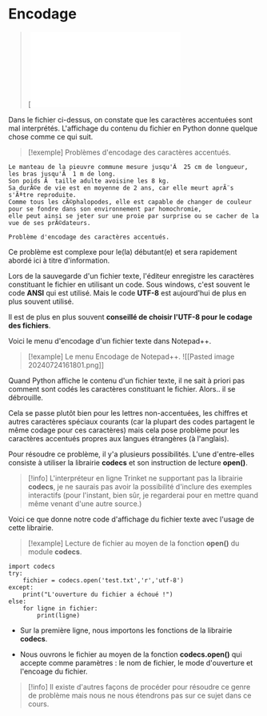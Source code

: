 # Encodage

>[![G04A7KODiwRXFJcN_dIFZa10snIbHOziB-test]( test.txt.md )

Dans le fichier ci-dessus, on constate que les caractères accentuées sont mal interprétés.
L'affichage du contenu du fichier en Python donne quelque chose comme ce qui suit.

>[!exemple] Problèmes d'encodage des caractères accentués.
```
Le manteau de la pieuvre commune mesure jusqu'Ã  25 cm de longueur, les bras jusqu'Ã  1 m de long.
Son poids Ã  taille adulte avoisine les 8 kg.
Sa durÃ©e de vie est en moyenne de 2 ans, car elle meurt aprÃ¨s s'Ãªtre reproduite.
Comme tous les cÃ©phalopodes, elle est capable de changer de couleur pour se fondre dans son environnement par homochromie,
elle peut ainsi se jeter sur une proie par surprise ou se cacher de la vue de ses prÃ©dateurs.

Problème d'encodage des caractères accentués.
```

Ce problème est complexe pour le(la) débutant(e) et sera rapidement abordé ici à titre d'information.

Lors de la sauvegarde d'un fichier texte, l'éditeur enregistre les caractères constituant le fichier en utilisant un code.
Sous windows, c'est souvent le code **ANSI** qui est utilisé.
Mais le code **UTF-8** est aujourd'hui de plus en plus souvent utilisé.

Il est de plus en plus souvent **conseillé de choisir l'UTF-8 pour le codage des fichiers**.


Voici le menu d'encodage d'un fichier texte dans Notepad++.

>[!example] Le menu Encodage de Notepad++.
>![[Pasted image 20240724161801.png]]

Quand Python affiche le contenu d'un fichier texte, il ne sait à priori pas comment sont codés les caractères constituant le fichier. Alors.. il se débrouille.

Cela se passe plutôt bien pour les lettres non-accentuées, les chiffres et autres caractères spéciaux courants (car la plupart des codes partagent le même codage pour ces caractères) mais cela pose problème pour les caractères accentués propres aux langues étrangères (à l'anglais).

Pour résoudre ce problème, il y'a plusieurs possibilités.
L'une d'entre-elles consiste à utiliser la librairie **codecs** et son instruction de lecture **open()**.

>[!info] L'interpréteur en ligne Trinket ne supportant pas la librairie **codecs**, je ne saurais pas avoir la possibilité d'inclure des exemples interactifs (pour l'instant, bien sûr, je regarderai pour en mettre quand même venant d'une autre source.)


Voici ce que donne notre code d'affichage du fichier texte avec l'usage de cette librairie.

>[!example] Lecture de fichier au moyen de la fonction **open()** du module **codecs**.
```
import codecs
try:
    fichier = codecs.open('test.txt','r','utf-8')
except:
    print("L'ouverture du fichier a échoué !")
else: 
    for ligne in fichier:
        print(ligne)
```

- Sur la première ligne, nous importons les fonctions de la librairie **codecs**.

- Nous ouvrons le fichier au moyen de la fonction **codecs.open()** qui accepte comme paramètres : le nom de fichier, le mode d'ouverture et l'encoage du fichier.


>[!info] Il existe d'autres façons de procéder pour résoudre ce genre de problème mais nous ne nous étendrons pas sur ce sujet dans ce cours.

